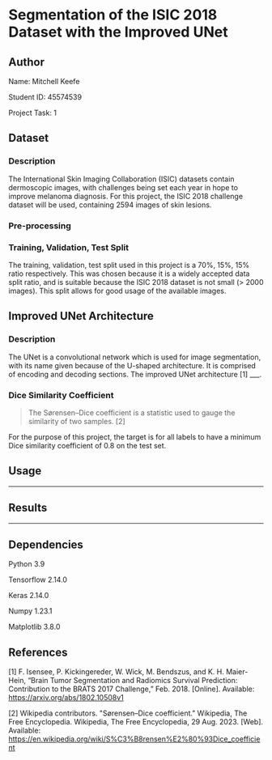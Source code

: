 # Segmentation of the ISIC 2018 Dataset with the Improved UNet

## Author
Name: Mitchell Keefe

Student ID: 45574539

Project Task: 1

## Dataset

### Description
The International Skin Imaging Collaboration (ISIC) datasets contain dermoscopic images, with challenges being set each year in hope to improve melanoma diagnosis. For this project, the ISIC 2018 challenge dataset will be used, containing 2594 images of skin lesions.

### Pre-processing

### Training, Validation, Test Split
The training, validation, test split used in this project is a 70%, 15%, 15% ratio respectively. This was chosen because it is a widely accepted data split ratio, and is suitable because the ISIC 2018 dataset is not small (> 2000 images). This split allows for good usage of the available images.

## Improved UNet Architecture

### Description
The UNet is a convolutional network which is used for image segmentation, with its name given because of the U-shaped architecture. It is comprised of encoding and decoding sections. The improved UNet architecture [1] ___.

### Dice Similarity Coefficient
>The Sørensen–Dice coefficient is a statistic used to gauge the similarity of two samples. [2]

For the purpose of this project, the target is for all labels to have a minimum Dice
similarity coefficient of 0.8 on the test set.

## Usage
----

## Results
----

## Dependencies
Python 3.9

Tensorflow 2.14.0

Keras 2.14.0

Numpy 1.23.1

Matplotlib 3.8.0

## References
[1] F. Isensee, P. Kickingereder, W. Wick, M. Bendszus, and K. H. Maier-Hein, “Brain Tumor Segmentation and Radiomics Survival Prediction: Contribution to the BRATS 2017 Challenge,” Feb. 2018. [Online]. Available: https://arxiv.org/abs/1802.10508v1

[2] Wikipedia contributors. "Sørensen–Dice coefficient." Wikipedia, The Free Encyclopedia. Wikipedia, The Free Encyclopedia, 29 Aug. 2023. [Web]. Available: https://en.wikipedia.org/wiki/S%C3%B8rensen%E2%80%93Dice_coefficient


